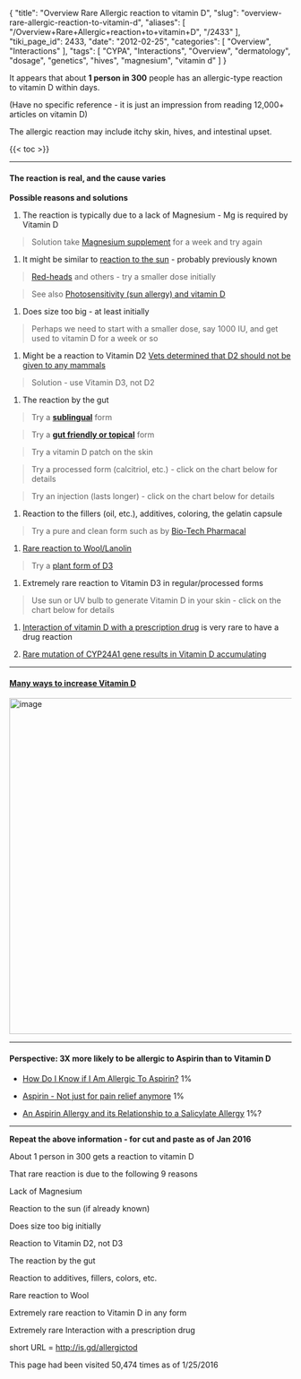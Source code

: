 {
    "title": "Overview Rare Allergic reaction to vitamin D",
    "slug": "overview-rare-allergic-reaction-to-vitamin-d",
    "aliases": [
        "/Overview+Rare+Allergic+reaction+to+vitamin+D",
        "/2433"
    ],
    "tiki_page_id": 2433,
    "date": "2012-02-25",
    "categories": [
        "Overview",
        "Interactions"
    ],
    "tags": [
        "CYPA",
        "Interactions",
        "Overview",
        "dermatology",
        "dosage",
        "genetics",
        "hives",
        "magnesium",
        "vitamin d"
    ]
}


It appears that about **1 person in 300** people has an allergic-type reaction to vitamin D within days.

(Have no specific reference - it is just an impression from reading 12,000+ articles on vitamin D)

The allergic reaction may include itchy skin, hives, and intestinal upset.

{{< toc >}}

---

#### The reaction is real, and the cause varies

 **Possible reasons and solutions** 

1. The reaction is typically due to a lack of Magnesium - Mg is required by Vitamin D

> Solution take [Magnesium supplement](/tags/magnesium-supplement.html) for a week and try again

1. It might be similar to [reaction to the sun](/posts/photosensitivity-sun-allergy-and-vitamin-d) - probably previously known

> [Red-heads](/posts/redhead-red-hair-vitamin-d) and others - try a smaller dose initially

> See also [Photosensitivity (sun allergy) and vitamin D](/posts/photosensitivity-sun-allergy-and-vitamin-d)

1. Does size too big - at least initially

> Perhaps we need to start with a smaller dose, say 1000 IU, and get used to vitamin D for a week or so

1. Might be a reaction to Vitamin D2 [Vets determined that D2 should not be given to any mammals](/posts/overview-veterinary-and-vitamin-d)

> Solution - use Vitamin D3, not D2

1. The reaction by the gut

> Try a  **[sublingual](/posts/sublingual-vitamin-d)** form

> Try a  **[gut friendly or topical](/posts/low-cost-vitamin-d-including-liquid-and-bulk)**  form

> Try a vitamin D patch on the skin

> Try a processed form (calcitriol, etc.) - click on the chart below for details

> Try an injection (lasts longer) - click on the chart below for details

1. Reaction to the fillers (oil, etc.), additives, coloring, the gelatin capsule

> Try a pure and clean form such as by [Bio-Tech Pharmacal](/posts/one-pill-every-two-weeks-gives-you-all-the-vitamin-d-most-adults-need)

1. [Rare reaction to Wool/Lanolin](/posts/perhaps-wool-allergy-is-the-cause-of-some-vitamin-d-allergy)

> Try a [plant form of D3](/posts/vitamin-d3-for-vegans-many-studies)

1. Extremely rare reaction to Vitamin D3 in regular/processed forms

> Use sun or UV bulb to generate Vitamin D in your skin - click on the chart below for details

1. [Interaction of vitamin D with a prescription drug](https://www.VitaminDWiki.com/tiki-browse_categories.php?parentId=59&sort_mode=created_desc) is very rare to have a drug reaction

1. [Rare mutation of CYP24A1 gene results in Vitamin D accumulating](/posts/rare-mutation-of-cyp24a1-gene-results-in-vitamin-d-accumulating)

---

#### [Many ways to increase Vitamin D](/posts/getting-vitamin-d-into-your-blood-and-cells)

<img src="/attachments/d3.mock.jpg" alt="image" width="600">

---

#### Perspective: 3X more likely to be allergic to Aspirin than to Vitamin D

* [How Do I Know if I Am Allergic To Aspirin?](http://www.wisegeek.com/how-do-i-know-if-i-am-allergic-to-aspirin.htm) 1%

* [Aspirin - Not just for pain relief anymore](http://www.healthdistrict.org/HWlibrary/aspirin.htm) 1%

* [An Aspirin Allergy and its Relationship to a Salicylate Allergy](http://www.methedoctor.com/aspirin-allergy-salicylate-allergy.htm) 1%?

---

 **Repeat the above information - for cut and paste as of Jan 2016** 

About 1 person in 300 gets a reaction to vitamin D

That rare reaction is due to the following 9 reasons

Lack of Magnesium

Reaction to the sun (if already known)

Does size too big initially

Reaction to Vitamin D2, not D3

The reaction by the gut

Reaction to additives, fillers, colors, etc.

Rare reaction to Wool

Extremely rare reaction to Vitamin D in any form

Extremely rare Interaction with a prescription drug

short URL = http://is.gd/allergictod

This page had been visited 50,474 times as of 1/25/2016
